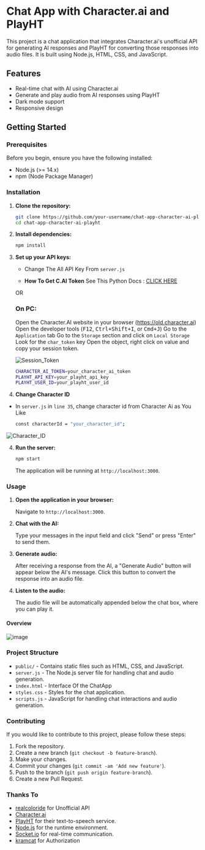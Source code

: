 # Chat App with Character.ai and PlayHT

This project is a chat application that integrates Character.ai's unofficial API for generating AI responses and PlayHT for converting those responses into audio files. It is built using Node.js, HTML, CSS, and JavaScript.

## Features

- Real-time chat with AI using Character.ai
- Generate and play audio from AI responses using PlayHT
- Dark mode support
- Responsive design

## Getting Started

### Prerequisites

Before you begin, ensure you have the following installed:

- Node.js (>= 14.x)
- npm (Node Package Manager)

### Installation

1. **Clone the repository:**

   ```bash
   git clone https://github.com/your-username/chat-app-character-ai-playht.git
   cd chat-app-character-ai-playht
   ```

2. **Install dependencies:**

   ```bash
   npm install
   ```

3. **Set up your API keys:**

   - Change The All API Key From `server.js`
     
   - **How To Get C.AI Token**
   See This Python Docs : [CLICK HERE](https://docs.kram.cat/auth.html)

   OR

   ### On PC:
    Open the Character.AI website in your browser (https://old.character.ai)
    Open the developer tools (<kbd>F12</kbd>, <kbd>Ctrl+Shift+I</kbd>, or <kbd>Cmd+J</kbd>)
    Go to the `Application` tab
    Go to the `Storage` section and click on `Local Storage`
    Look for the `char_token` key
    Open the object, right click on value and copy your session token.

   ![Session_Token](https://github.com/realcoloride/node_characterai/assets/108619637/1d46db04-0744-42d2-a6d7-35152b967a82)

     ```bash
     CHARACTER_AI_TOKEN=your_character_ai_token
     PLAYHT_API_KEY=your_playht_api_key
     PLAYHT_USER_ID=your_playht_user_id
     ```

5. **Change Character ID**
  - In `server.js` in `line 35`, change character id from Character Ai as You Like
    ```bash
    const characterId = "your_character_id";
    ```
   ![Character_ID](https://i.imgur.com/nd86fN4.png)


4. **Run the server:**

   ```bash
   npm start
   ```

   The application will be running at `http://localhost:3000`.

### Usage

1. **Open the application in your browser:**

   Navigate to `http://localhost:3000`.

2. **Chat with the AI:**

   Type your messages in the input field and click "Send" or press "Enter" to send them.

3. **Generate audio:**

   After receiving a response from the AI, a "Generate Audio" button will appear below the AI's message. Click this button to convert the response into an audio file.

4. **Listen to the audio:**

   The audio file will be automatically appended below the chat box, where you can play it.

#### Overview
![image](https://github.com/user-attachments/assets/0f286d1a-737f-4eb5-81b7-da901d5bf846)



### Project Structure

- `public/` - Contains static files such as HTML, CSS, and JavaScript.
- `server.js` - The Node.js server file for handling chat and audio generation.
- `index.html` - Interface Of the ChatApp
- `styles.css` - Styles for the chat application.
- `scripts.js` - JavaScript for handling chat interactions and audio generation.

### Contributing

If you would like to contribute to this project, please follow these steps:

1. Fork the repository.
2. Create a new branch (`git checkout -b feature-branch`).
3. Make your changes.
4. Commit your changes (`git commit -am 'Add new feature'`).
5. Push to the branch (`git push origin feature-branch`).
6. Create a new Pull Request.

### Thanks To

- [realcoloride](https://github.com/realcoloride/node_characterai) for Unofficial API
- [Character.ai](https://character.ai)
- [PlayHT](https://play.ht) for their text-to-speech service.
- [Node.js](https://nodejs.org) for the runtime environment.
- [Socket.io](https://socket.io) for real-time communication.
- [kramcat](https://github.com/kramcat/CharacterAI) for Authorization
